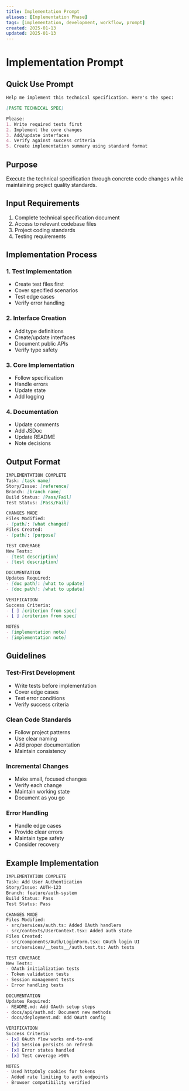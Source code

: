 ```yaml
---
title: Implementation Prompt
aliases: [Implementation Phase]
tags: [implementation, development, workflow, prompt]
created: 2025-01-13
updated: 2025-01-13
---
```


# Implementation Prompt

## Quick Use Prompt
```markdown
Help me implement this technical specification. Here's the spec:

[PASTE TECHNICAL SPEC]

Please:
1. Write required tests first
2. Implement the core changes
3. Add/update interfaces
4. Verify against success criteria
5. Create implementation summary using standard format
```

## Purpose
Execute the technical specification through concrete code changes while maintaining project quality standards.

## Input Requirements
1. Complete technical specification document
2. Access to relevant codebase files
3. Project coding standards
4. Testing requirements

## Implementation Process

### 1. Test Implementation
- Create test files first
- Cover specified scenarios
- Test edge cases
- Verify error handling

### 2. Interface Creation
- Add type definitions
- Create/update interfaces
- Document public APIs
- Verify type safety

### 3. Core Implementation
- Follow specification
- Handle errors
- Update state
- Add logging

### 4. Documentation
- Update comments
- Add JSDoc
- Update README
- Note decisions

## Output Format

```markdown
IMPLEMENTATION COMPLETE
Task: [task name]
Story/Issue: [reference]
Branch: [branch name]
Build Status: [Pass/Fail]
Test Status: [Pass/Fail]

CHANGES MADE
Files Modified:
- [path]: [what changed]
Files Created:
- [path]: [purpose]

TEST COVERAGE
New Tests:
- [test description]
- [test description]

DOCUMENTATION
Updates Required:
- [doc path]: [what to update]
- [doc path]: [what to update]

VERIFICATION
Success Criteria:
- [ ] [criterion from spec]
- [ ] [criterion from spec]

NOTES
- [implementation note]
- [implementation note]
```

## Guidelines

### Test-First Development
- Write tests before implementation
- Cover edge cases
- Test error conditions
- Verify success criteria

### Clean Code Standards
- Follow project patterns
- Use clear naming
- Add proper documentation
- Maintain consistency

### Incremental Changes
- Make small, focused changes
- Verify each change
- Maintain working state
- Document as you go

### Error Handling
- Handle edge cases
- Provide clear errors
- Maintain type safety
- Consider recovery

## Example Implementation

```markdown
IMPLEMENTATION COMPLETE
Task: Add User Authentication
Story/Issue: AUTH-123
Branch: feature/auth-system
Build Status: Pass
Test Status: Pass

CHANGES MADE
Files Modified:
- src/services/auth.ts: Added OAuth handlers
- src/contexts/UserContext.tsx: Added auth state
Files Created:
- src/components/Auth/LoginForm.tsx: OAuth login UI
- src/services/__tests__/auth.test.ts: Auth tests

TEST COVERAGE
New Tests:
- OAuth initialization tests
- Token validation tests
- Session management tests
- Error handling tests

DOCUMENTATION
Updates Required:
- README.md: Add OAuth setup steps
- docs/api/auth.md: Document new methods
- docs/deployment.md: Add OAuth config

VERIFICATION
Success Criteria:
- [x] OAuth flow works end-to-end
- [x] Session persists on refresh
- [x] Error states handled
- [x] Test coverage >90%

NOTES
- Used httpOnly cookies for tokens
- Added rate limiting to auth endpoints
- Browser compatibility verified
```